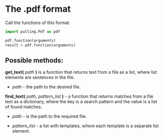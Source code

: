 # The .pdf format
Call the functions of this format:

```python
import pulling.Pdf as pdf

pdf.function(arguments)
result = pdf.function(arguments)
```
## Possible methods:
**get_text(** *path* **)** is a function that returns text from a file as a list, where list elements are sentences in the file.

 - *path* - the path to the desired file.


**find_text(** *path*, *pattern_list* **)** - a function that returns matches from a file text as a dictionary, where the key is a search pattern and the value is a list of found matches.

 - *path* - is the path to the required file.

 - *pattern_list* - a list with templates, where each template is a separate list element.